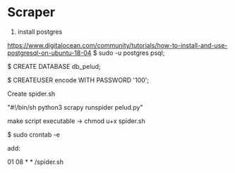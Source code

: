 # Scraper

1. install postgres

https://www.digitalocean.com/community/tutorials/how-to-install-and-use-postgresql-on-ubuntu-18-04
$ sudo -u postgres psql;

$ CREATE DATABASE db_pelud;

$ CREATEUSER encode WITH PASSWORD '100';

Create spider.sh

"#!/bin/sh
python3 scrapy runspider pelud.py"

make script executable -> chmod u+x spider.sh

$ sudo crontab -e

add: 

01 08 * * <path>/spider.sh


